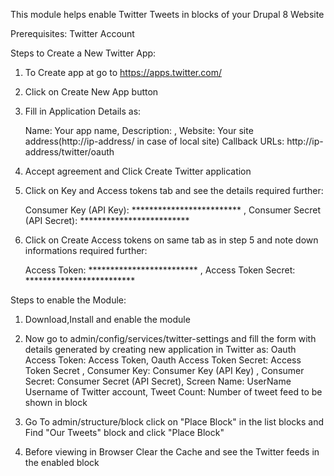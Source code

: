 This module helps enable Twitter Tweets in blocks of your Drupal 8 Website

Prerequisites: Twitter Account

Steps to Create a New Twitter App:

1. To Create app at go to  https://apps.twitter.com/

2. Click on Create New App button

3. Fill in Application Details as:

      Name: Your app name, Description: , Website: Your site address(http://ip-address/ in case of local site) Callback URLs: http://ip-address/twitter/oauth 
	  
4. Accept agreement and Click Create Twitter application

5. Click on Key and Access tokens tab and see the details required further:

      Consumer Key (API Key): ************************* , Consumer Secret (API Secret): *************************
	  
6. Click on Create Access tokens on same tab as in step 5 and note down informations required further:

      Access Token: ************************* , Access Token Secret: *************************

Steps to enable the Module:

1. Download,Install and enable the module

2. Now go to admin/config/services/twitter-settings and fill the form with details generated by creating new application in Twitter as:
   Oauth Access Token: Access Token, Oauth Access Token Secret: Access Token Secret , Consumer Key: Consumer Key (API Key) , Consumer Secret: Consumer Secret (API Secret), Screen Name: UserName Username of Twitter account, Tweet Count: Number of tweet feed to be shown in block
   
3. Go To admin/structure/block click on "Place Block" in the list blocks and  Find "Our Tweets" block and click "Place Block"

4. Before viewing in Browser Clear the Cache and see the Twitter feeds in the enabled block